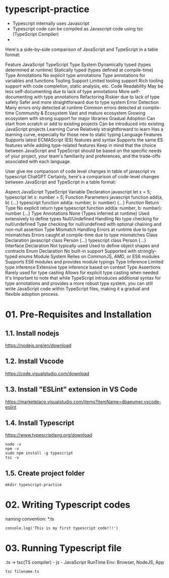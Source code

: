 # typescript-practice

* Typescript internally uses Javascript
* Typescript code can be compiled as Javascript code using tsc (TypeScript Compiler)
* 


Here's a side-by-side comparison of JavaScript and TypeScript in a table format:

Feature	JavaScript	TypeScript
Type System	Dynamically typed (types determined at runtime)	Statically typed (types defined at compile-time)
Type Annotations	No explicit type annotations	Type annotations for variables and functions
Tooling Support	Limited tooling support	Rich tooling support with code completion, static analysis, etc.
Code Readability	May be less self-documenting due to lack of type annotations	More self-documenting with type annotations
Refactoring	Riskier due to lack of type safety	Safer and more straightforward due to type system
Error Detection	Many errors only detected at runtime	Common errors detected at compile-time
Community & Ecosystem	Vast and mature ecosystem	Growing ecosystem with strong support for major libraries
Gradual Adoption	Can start from scratch or add to existing projects	Can be introduced into existing JavaScript projects
Learning Curve	Relatively straightforward to learn	Has a learning curve, especially for those new to static typing
Language Features	Supports latest ECMAScript (ES) features and syntax	Supports the same ES features while adding type-related features
Keep in mind that the choice between JavaScript and TypeScript should be based on the specific needs of your project, your team's familiarity and preferences, and the trade-offs associated with each language.

User
give me comparison of code level changes in table of javascript vs typescript
ChatGPT
Certainly, here's a comparison of code-level changes between JavaScript and TypeScript in a table format:

Aspect	JavaScript	TypeScript
Variable Declaration	javascript let x = 5;	typescript let x: number = 5;
Function Parameters	javascript function add(a, b) {...}	typescript function add(a: number, b: number) {...}
Function Return Type	No explicit return type	typescript function add(a: number, b: number): number {...}
Type Annotations	None (Types inferred at runtime)	Used extensively to define types
Null/Undefined Handling	No type checking for null/undefined	Type checking for null/undefined with optional chaining and non-null assertion
Type Mismatch Handling	Errors at runtime due to type mismatches	Errors caught at compile-time due to type mismatches
Class Declaration	javascript class Person {...}	typescript class Person {...}
Interface Declaration	Not typically used	Used to define object shapes and contracts
Enum Declaration	No built-in support	Supported with strongly-typed enums
Module System	Relies on CommonJS, AMD, or ES6 modules	Supports ES6 modules and provides module typings
Type Inference	Limited type inference	Extensive type inference based on context
Type Assertions	Rarely used for type casting	Allows for explicit type casting when needed
It's important to note that while TypeScript introduces additional syntax for type annotations and provides a more robust type system, you can still write JavaScript code within TypeScript files, making it a gradual and flexible adoption process.

# 01. Pre-Requisites and Installation
## 1.1. Install nodejs
https://nodejs.org/en/download

## 1.2. Install Vscode
https://code.visualstudio.com/download

## 1.3. Install "ESLint" extension in VS Code
https://marketplace.visualstudio.com/items?itemName=dbaeumer.vscode-eslint

## 1.4. Install Typescript
https://www.typescriptlang.org/download

    node -v
    npm -v
    sudo npm install -g typescript
    tsc -v

## 1.5. Create project folder

    mkdir typescript-practice


# 02. Writing Typescript codes
naming convention: *.ts

    console.log('This is my first typescript code!!!')

# 03. Running Typescript file
.ts -> tsc(TS compiler) - js - JavaScript RunTime Env: Browser, NodeJS, App

    tsc filename.ts